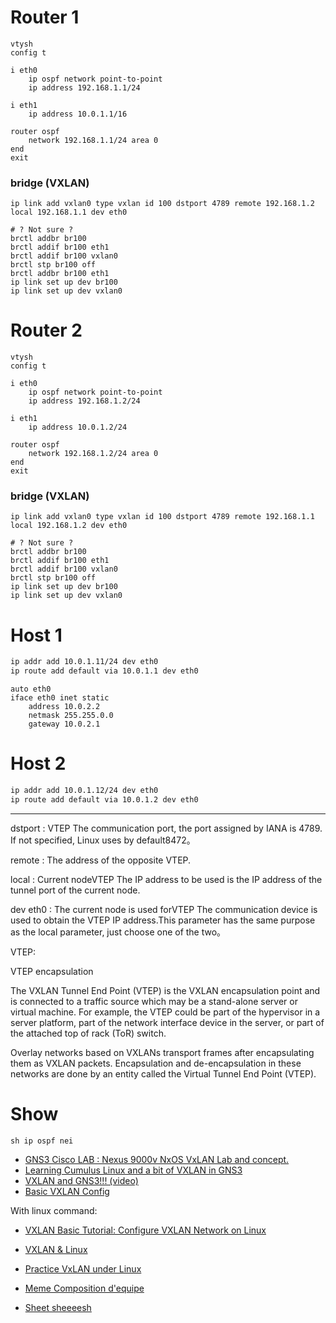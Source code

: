 # Router 1
```
vtysh
config t

i eth0
	ip ospf network point-to-point
	ip address 192.168.1.1/24

i eth1
	ip address 10.0.1.1/16

router ospf
	network 192.168.1.1/24 area 0
end
exit
```


### bridge (VXLAN)
```
ip link add vxlan0 type vxlan id 100 dstport 4789 remote 192.168.1.2 local 192.168.1.1 dev eth0

# ? Not sure ?
brctl addbr br100
brctl addif br100 eth1
brctl addif br100 vxlan0
brctl stp br100 off
brctl addbr br100 eth1
ip link set up dev br100 
ip link set up dev vxlan0
```


# Router 2
```
vtysh
config t

i eth0
	ip ospf network point-to-point
	ip address 192.168.1.2/24

i eth1
	ip address 10.0.1.2/24

router ospf
	network 192.168.1.2/24 area 0
end
exit
```

### bridge (VXLAN)
```
ip link add vxlan0 type vxlan id 100 dstport 4789 remote 192.168.1.1 local 192.168.1.2 dev eth0

# ? Not sure ?
brctl addbr br100
brctl addif br100 eth1
brctl addif br100 vxlan0
brctl stp br100 off
ip link set up dev br100
ip link set up dev vxlan0
```


# Host 1
```sh
ip addr add 10.0.1.11/24 dev eth0
ip route add default via 10.0.1.1 dev eth0
```

```
auto eth0
iface eth0 inet static
	address 10.0.2.2
	netmask 255.255.0.0
	gateway 10.0.2.1
```

# Host 2
```sh
ip addr add 10.0.1.12/24 dev eth0
ip route add default via 10.0.1.2 dev eth0
```

---

dstport : VTEP The communication port, the port assigned by IANA is 4789. If not specified, Linux uses by default8472。

remote : The address of the opposite VTEP.

local : Current nodeVTEP The IP address to be used is the IP address of the tunnel port of the current node.

dev eth0 : The current node is used forVTEP The communication device is used to obtain the VTEP IP address.This parameter has the same purpose as the local parameter, just choose one of the two。

VTEP:

VTEP encapsulation

The VXLAN Tunnel End Point (VTEP) is the VXLAN encapsulation point and is connected to a traffic source which may be a stand-alone server or virtual machine. For example, the VTEP could be part of the hypervisor in a server platform, part of the network interface device in the server, or part of the attached top of rack (ToR) switch.


Overlay networks based on VXLANs transport frames after encapsulating them as VXLAN packets. Encapsulation and de-encapsulation in these networks are done by an entity called the Virtual Tunnel End Point (VTEP).

# Show
```
sh ip ospf nei
```

- [GNS3 Cisco LAB : Nexus 9000v NxOS VxLAN Lab and concept.](https://protocoholic.com/2021/12/28/gns3-cisco-lab-nexus-9000v-nxos-vxlan-lab-and-concept/)
- [Learning Cumulus Linux and a bit of VXLAN in GNS3](https://networktechstudy.com/home/cumulus-vxlan)
- [VXLAN and GNS3!!! (video)](https://blog.hop16.com/2015/08/vxlan-and-gns3.html)
- [Basic VXLAN Config](https://chasewright.com/basic-vxlan-config/)


With linux command:
- [VXLAN Basic Tutorial: Configure VXLAN Network on Linux](https://www.programmerall.com/article/5975549487/)
- [VXLAN & Linux](https://vincent.bernat.ch/fr/blog/2017-vxlan-linux)
- [Practice VxLAN under Linux](https://programmer.help/blogs/practice-vxlan-under-linux.html)
- [Meme Composition d'equipe](https://doc.ycharbi.fr/index.php/Vxlan)

- [Sheet sheeeesh](https://access.redhat.com/sites/default/files/attachments/rh_ip_command_cheatsheet_1214_jcs_print.pdf)